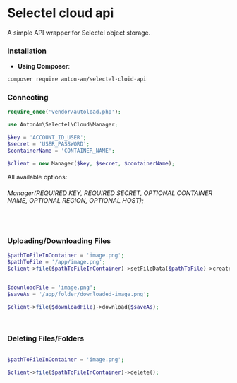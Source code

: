 # Selectel cloud api

A simple API wrapper for Selectel object storage.

### Installation

* **Using Composer**:

```sh
composer require anton-am/selectel-cloid-api
```

### Connecting

```php
require_once('vendor/autoload.php');

use AntonAm\Selectel\Cloud\Manager;

$key = 'ACCOUNT_ID_USER';
$secret = 'USER_PASSWORD';
$containerName = 'CONTAINER_NAME';

$client = new Manager($key, $secret, $containerName);
```

All available options:

###### Manager(REQUIRED KEY, REQUIRED SECRET, OPTIONAL CONTAINER NAME, OPTIONAL REGION, OPTIONAL HOST);

&nbsp;

### Uploading/Downloading Files

```php
$pathToFileInContainer = 'image.png';
$pathToFile = '/app/image.png';
$client->file($pathToFileInContainer)->setFileData($pathToFile)->create();


$downloadFile = 'image.png';
$saveAs = '/app/folder/downloaded-image.png';

$client->file($downloadFile)->download($saveAs);
```

&nbsp;

### Deleting Files/Folders

```php

$pathToFileInContainer = 'image.png';

$client->file($pathToFileInContainer)->delete();
```

&nbsp;